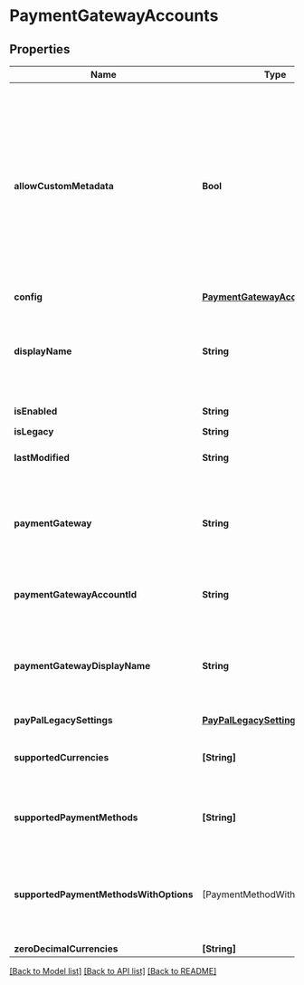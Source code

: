 # PaymentGatewayAccounts

## Properties
Name | Type | Description | Notes
------------ | ------------- | ------------- | -------------
**allowCustomMetadata** | **Bool** | When **true**, the sender can pass custom metadata about the payment to the payment gateway. You pass in this metadata on an EnvelopeRecipientTab, in the &#x60;customMetadata&#x60; property under &#x60;paymentDetails&#x60;.   For example, this property is set to **true** for the Authorize.net gateway by default. As a result, the extra metadata that you send displays for the Authorize.net transaction in the merchant gateway portal under **Description**.  **Note**: This property is read only and cannot be changed. | [optional] 
**config** | [**PaymentGatewayAccountSetting**](PaymentGatewayAccountSetting.md) |  | [optional] 
**displayName** | **String** | A user-defined name for a connected gateway account.  This name is used in the Admin panel in the list of connected accounts and in Tagger in the payment gateway selector.  The human-readable version of &#x60;paymentGatewayAccountId&#x60;. | [optional] 
**isEnabled** | **String** | When **true**, the payment gateway account is enabled. | [optional] 
**isLegacy** | **String** | Reserved for DocuSign. | [optional] 
**lastModified** | **String** | The UTC DateTime that the payment gateway account was last updated. | [optional] 
**paymentGateway** | **String** | Payment gateway used by the connected gateway account. This is the name used by the API. For a human-readable version use &#x60;paymentGatewayDisplayName&#x60;.  Possible values are:  * &#x60;Stripe&#x60; * &#x60;Braintree&#x60; * &#x60;AuthorizeDotNet&#x60; | [optional] 
**paymentGatewayAccountId** | **String** | A GUID that identifies the payment gateway account. For a human-readable version use &#x60;displayName&#x60;. | [optional] 
**paymentGatewayDisplayName** | **String** | The display name of the payment gateway that the connected gateway account uses. This is the human-readable version of &#x60;paymentGateway&#x60;.  Possible values are:  * Stripe * Braintree * Authorize.Net | [optional] 
**payPalLegacySettings** | [**PayPalLegacySettings**](PayPalLegacySettings.md) |  | [optional] 
**supportedCurrencies** | **[String]** | A list of ISO 4217 currency codes for the currencies that the payment gateway account supports.  Examples:   - &#x60;USD&#x60; - &#x60;CAD&#x60; - &#x60;EUR&#x60; - &#x60;HKD&#x60; | [optional] 
**supportedPaymentMethods** | **[String]** | An array of paymentMethodWithOptions objects that specify the payment methods that are available for the gateway. | [optional] 
**supportedPaymentMethodsWithOptions** | [PaymentMethodWithOptions] | An array of &#x60;paymentMethodWithOptions&#x60; objects that specify the payment methods that are available for the gateway, as well as the payment options that are compatible with each payment method. | [optional] 
**zeroDecimalCurrencies** | **[String]** |  | [optional] 

[[Back to Model list]](../README.md#documentation-for-models) [[Back to API list]](../README.md#documentation-for-api-endpoints) [[Back to README]](../README.md)



